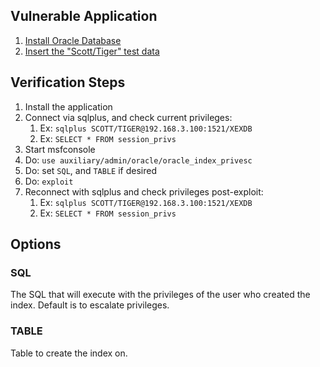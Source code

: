 ## Vulnerable Application

  1. [Install Oracle Database](http://www.oracle.com/technetwork/indexes/downloads/index.html#database)
  2. [Insert the "Scott/Tiger" test data](http://www.orafaq.com/wiki/SCOTT)
  
## Verification Steps

  1. Install the application
  2. Connect via sqlplus, and check current privileges: 
      1. Ex: `sqlplus SCOTT/TIGER@192.168.3.100:1521/XEXDB`
      2. Ex: `SELECT * FROM session_privs`
  2. Start msfconsole
  3. Do: ```use auxiliary/admin/oracle/oracle_index_privesc```
  4. Do: set ```SQL```, and ```TABLE``` if desired
  5. Do: ```exploit```
  6. Reconnect with sqlplus and check privileges post-exploit:
      1. Ex: `sqlplus SCOTT/TIGER@192.168.3.100:1521/XEXDB`
      2. Ex: `SELECT * FROM session_privs`

## Options

### SQL

  The SQL that will execute with the privileges of the user who created the index. Default is to escalate privileges.

### TABLE

  Table to create the index on.
